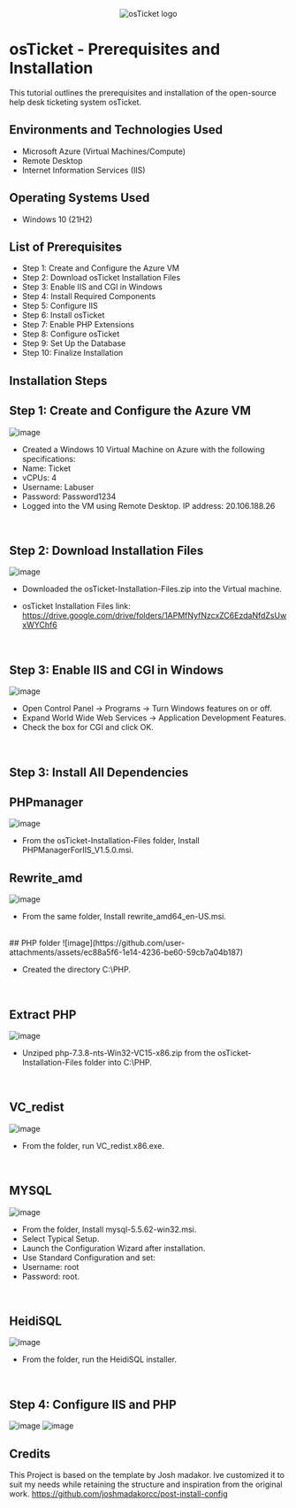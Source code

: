 <p align="center">
<img src="https://i.imgur.com/Clzj7Xs.png" alt="osTicket logo"/>
</p>

<h1>osTicket - Prerequisites and Installation</h1>
This tutorial outlines the prerequisites and installation of the open-source help desk ticketing system osTicket.<br />

<h2>Environments and Technologies Used</h2>

- Microsoft Azure (Virtual Machines/Compute)
- Remote Desktop
- Internet Information Services (IIS)

<h2>Operating Systems Used </h2>

- Windows 10</b> (21H2)

<h2>List of Prerequisites</h2>

- Step 1: Create and Configure the Azure VM
- Step 2: Download osTicket Installation Files
- Step 3: Enable IIS and CGI in Windows
- Step 4: Install Required Components
- Step 5: Configure IIS
- Step 6: Install osTicket
- Step 7: Enable PHP Extensions
- Step 8: Configure osTicket
- Step 9: Set Up the Database
- Step 10: Finalize Installation
<h2>Installation Steps</h2>

<p>
  
  ## Step 1: Create and Configure the Azure VM
  
![image](https://github.com/user-attachments/assets/c33e733e-903c-4ce8-bc5c-f012f1209d7f)

</p>
<p>
  
- Created a Windows 10 Virtual Machine on Azure with the following specifications:
- Name: Ticket
- vCPUs: 4
- Username: Labuser
- Password: Password1234
- Logged into the VM using Remote Desktop. IP address: 20.106.188.26
</p>
<br />

<p>
  
## Step 2: Download Installation Files
  
![image](https://github.com/user-attachments/assets/c8652e6f-0351-471e-a05b-d6a0bc6e5fc3)

</p>
<p>
  
- Downloaded the osTicket-Installation-Files.zip into the Virtual machine.
  
- osTicket Installation Files link: https://drive.google.com/drive/folders/1APMfNyfNzcxZC6EzdaNfdZsUwxWYChf6
  
</p>
<br />

## Step 3: Enable IIS and CGI in Windows 

<p>
 
![image](https://github.com/user-attachments/assets/ad071228-111e-4a9d-8e12-13defa3d2ca7)

</p>
<p>
  
- Open Control Panel → Programs → Turn Windows features on or off.
- Expand World Wide Web Services → Application Development Features.
- Check the box for CGI and click OK.

</p>
<br />

## Step 3: Install All Dependencies
## PHPmanager
![image](https://github.com/user-attachments/assets/34ad9eba-d195-48a0-a046-0d09605fa6b9)

</p>
<p>
  
- From the osTicket-Installation-Files folder, Install PHPManagerForIIS_V1.5.0.msi.
## Rewrite_amd  
![image](https://github.com/user-attachments/assets/928f45e9-103a-4448-a8ee-6e9588471f6f)

- From the same folder, Install rewrite_amd64_en-US.msi.

</p>
<br />
## PHP folder
![image](https://github.com/user-attachments/assets/ec88a5f6-1e14-4236-be60-59cb7a04b187)
</p>
<p>
  
- Created the directory C:\PHP.
  
</p>
<br />

## Extract PHP
![image](https://github.com/user-attachments/assets/ada5d48e-09a5-4125-be79-3ffb0171cf31)

</p>
<p>
  

- Unziped php-7.3.8-nts-Win32-VC15-x86.zip from the osTicket-Installation-Files folder into C:\PHP.

</p>
<br />

## VC_redist
![image](https://github.com/user-attachments/assets/100482cf-c9c4-4832-9d32-9413d3ae4c13)

</p>
<p>
  
- From the folder, run VC_redist.x86.exe.

</p>
<br />

## MYSQL
![image](https://github.com/user-attachments/assets/50034a01-1550-4585-a83c-8f5bd0cf955b)

</p>
<p>
  
- From the folder, Install mysql-5.5.62-win32.msi.
- Select Typical Setup.
- Launch the Configuration Wizard after installation.
- Use Standard Configuration and set:
- Username: root
- Password: root.

</p>
<br />

## HeidiSQL
![image](https://github.com/user-attachments/assets/b32d179c-88f3-45fd-88ca-8c583014c1e2)

</p>
<p>
  
- From the folder, run the HeidiSQL installer.

</p>
<br />

## Step 4: Configure IIS and PHP
![image](https://github.com/user-attachments/assets/0b36eb19-cf79-4e96-8601-5dbf9dab6022)
![image](https://github.com/user-attachments/assets/f7e7a652-c910-41ab-84af-15435a09037e)

## Credits
This Project is based on the template by Josh madakor. Ive customized it to suit my needs while retaining the structure and inspiration from the original work.
https://github.com/joshmadakorcc/post-install-config
